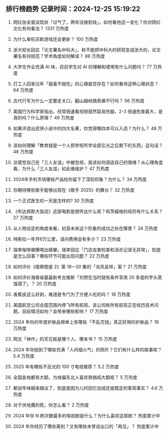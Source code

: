 
## 排行榜趋势 记录时间：2024-12-25 15:19:22
  
  1. 网红张全蛋谈现状「过气了，两年没接到戏」，如何看他这一变化？你对网红文化有何看法？ 1331 万热度
    
  2. 为什么单机买断游戏还会更新？ 100 万热度
    
  3. 浙大校长回应「论文署名中科大」，称不能把中科大的研究变成浙大的，论文署名有何规范？学术角度如何解读？ 88 万热度
    
  4. 大学生作业充满 AI 味，目前学生对 AI 的理解和使用有什么问题吗？ 77 万热度
    
  5. 打工人回家过年「报喜不报忧」的心理是否存在？如何看待这种心理状态？ 64 万热度
    
  6. 古代行军为什么一定要走关口，翻山越岭搞奇袭不行吗？ 56 万热度
    
  7. 美国行为科学家指出，经常倍速看视频竟然容易伤脑，2-3 倍速危害最大，是真的吗？什么原理？ 49 万热度
    
  8. 如果评选出武侠小说中的四大名著，你觉得哪四本可以入选？为什么？ 48 万热度
    
  9. 该如何理解「教育就是一个人把学校所学全部忘光之后剩下的东西」这句话？ 48 万热度
    
  10. 总感觉自己在「三人友谊」中被忽视，我该如何调适自己的情绪？从心理角度看，为什么「三人友谊」如此难维护？ 47 万热度
    
  11. 2024年手机市场哪些产品给你留下了深刻印象？为什么？ 34 万热度
    
  12. 你期待哪些歌手能够出现在《歌手 2025》的舞台？ 32 万热度
    
  13. 一个正式医生的一天是怎样的? 30 万热度
    
  14. 《布达佩斯大饭店》这部电影是想传达什么呢？和茨威格的经历有什么关系？ 27 万热度
    
  15. 从人物设定的角度来看，初音未来这个形象的成功之处在哪里？ 24 万热度
    
  16. 特斯拉一年开6万公里，请问费用会有多少？ 23 万热度
    
  17. 瑞幸咖啡被曝喝出蟑螂，瑞幸回应「门店虫害检查和消杀记录无异常」，到底是怎么回事？哪些环节可能出现问题？ 22 万热度
    
  18. 如何评价《猎罪图鉴 2》第 18—20 集的「龙凤呈祥」案？ 21 万热度
    
  19. 如何评价海昏侯墓最新考古推断「刘贺在当时就有条件享用 20 多度的芋头蒸馏酒了」？ 20 万热度
    
  20. 香蕉皮这么好剥，难道是专门为了方便人吃的吗？ 18 万热度
    
  21. 美国航空公司全国范围内停飞所有航班，该公司称所有航班正在经历技术问题，目前情况如何？会带来哪些影响？ 17 万热度
    
  22. 2024 年你的年度护肤品榜单上有哪些「不乱花钱」真正好用的护肤品？ 16 万热度
    
  23. 网文「神作」的天花板是哪个人、哪本书？ 15 万热度
    
  24. 2024 年你拍到了哪些充满「人间烟火气」的照片？它们有什么样的故事呢？ 5.4 万热度
    
  25. 2025 年有哪些不反光的 100 寸电视推荐？ 5.2 万热度
    
  26. 全国各地都有大鹅，为啥偏东北人喜欢铁锅炖大鹅呢？ 5 万热度
    
  27. 都说年味越来越淡了，到底是因为儿时回忆加成还是既定的客观事实？ 4.6 万热度
    
  28. 对于伏地魔的死，你怎么看？ 2 万热度
    
  29. 2024 年你 N 刷次数最多的电视剧是什么？为什么喜欢这部剧？ 热度累计中
    
  30. 2024 年你经历了哪些离别？又有哪些未曾说出口的「再见」？ 热度累计中
    